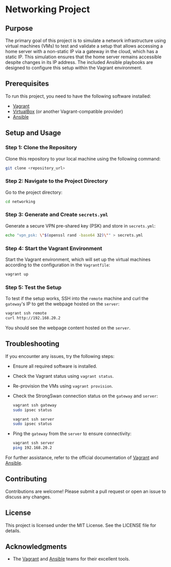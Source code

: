 # Networking Project

## Purpose

The primary goal of this project is to simulate a network infrastructure using virtual machines (VMs) to test and validate a setup that allows accessing a home server with a non-static IP via a gateway in the cloud, which has a static IP. This simulation ensures that the home server remains accessible despite changes in its IP address. The included Ansible playbooks are designed to configure this setup within the Vagrant environment.

## Prerequisites

To run this project, you need to have the following software installed:

- [Vagrant](https://www.vagrantup.com/downloads)
- [VirtualBox](https://www.virtualbox.org/wiki/Downloads) (or another Vagrant-compatible provider)
- [Ansible](https://docs.ansible.com/ansible/latest/installation_guide/intro_installation.html)

## Setup and Usage

### Step 1: Clone the Repository

Clone this repository to your local machine using the following command:

```bash
git clone <repository_url>
```

### Step 2: Navigate to the Project Directory

Go to the project directory:

```bash
cd networking
```

### Step 3: Generate and Create `secrets.yml`

Generate a secure VPN pre-shared key (PSK) and store in `secrets.yml`:

```bash
echo "vpn_psk: \"$(openssl rand -base64 32)\"" > secrets.yml
```

### Step 4: Start the Vagrant Environment

Start the Vagrant environment, which will set up the virtual machines according to the configuration in the `Vagrantfile`:

```bash
vagrant up
```

### Step 5: Test the Setup

To test if the setup works, SSH into the `remote` machine and curl the `gateway`'s IP to get the webpage hosted on the `server`:

```bash
vagrant ssh remote
curl http://192.168.20.2
```

You should see the webpage content hosted on the `server`.

## Troubleshooting

If you encounter any issues, try the following steps:

- Ensure all required software is installed.
- Check the Vagrant status using `vagrant status`.
- Re-provision the VMs using `vagrant provision`.
- Check the StrongSwan connection status on the `gateway` and `server`:

  ```bash
  vagrant ssh gateway
  sudo ipsec status
  ```

  ```bash
  vagrant ssh server
  sudo ipsec status
  ```

- Ping the `gateway` from the `server` to ensure connectivity:

  ```bash
  vagrant ssh server
  ping 192.168.20.2
  ```

For further assistance, refer to the official documentation of [Vagrant](https://www.vagrantup.com/docs) and [Ansible](https://docs.ansible.com/ansible/latest/index.html).

## Contributing

Contributions are welcome! Please submit a pull request or open an issue to discuss any changes.

## License

This project is licensed under the MIT License. See the LICENSE file for details.

## Acknowledgments

- The [Vagrant](https://www.vagrantup.com/) and [Ansible](https://www.ansible.com/) teams for their excellent tools.
